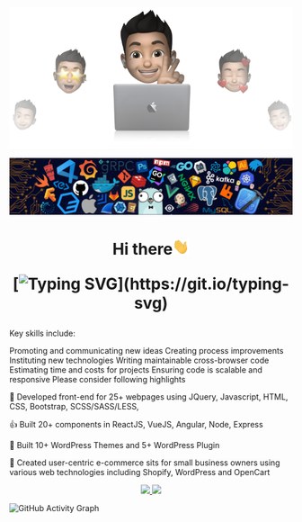 <p align="center"><img src="https://raw.githubusercontent.com/KevinPatel04/KevinPatel04/master/cover-thompson.png"></p>
<p align="center"><img src="https://raw.githubusercontent.com/KevinPatel04/KevinPatel04/master/header.png"></p>

<h1 align="center">Hi there<img src="https://raw.githubusercontent.com/KevinPatel04/KevinPatel04/master/Hi.gif" width="30px">

[![Typing SVG](https://readme-typing-svg.herokuapp.com?font=Architects+Daughter&color=7AF79A&size=30&lines=Hey!+I+am+professional+web+developer;I+am+SoftWare+Engineer...;)](https://git.io/typing-svg)
  

</h1>

Key skills include:

Promoting and communicating new ideas
Creating process improvements
Instituting new technologies
Writing maintainable cross-browser code
Estimating time and costs for projects
Ensuring code is scalable and responsive
Please consider following highlights

🥇 Developed front-end for 25+ webpages using JQuery, Javascript, HTML, CSS, Bootstrap, SCSS/SASS/LESS,

👍 Built 20+ components in ReactJS, VueJS, Angular, Node, Express

🥊 Built 10+ WordPress Themes and 5+ WordPress Plugin

🛒 Created user-centric e-commerce sits for small business owners using various web technologies including Shopify, WordPress and OpenCart


<p align="center">
<a href="https://github.com/RedBlood639">
  <img height="180em" src="https://github-readme-stats-eight-theta.vercel.app/api?username=RedBlood639&show_icons=true&theme=algolia&include_all_commits=true&count_private=true"/>
  <img height="180em" src="https://github-readme-stats-eight-theta.vercel.app/api/top-langs/?username=RedBlood639&layout=compact&langs_count=8&theme=algolia"/>
</a>
</p>
<p align="centre">
 
![GitHub Activity Graph](https://activity-graph.herokuapp.com/graph?username=RedBlood639&bg_color=000000&color=4fff67&line=4fff67&point=ffffff&area=true&hide_border=true)  </p>

